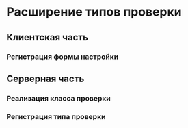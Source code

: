 # Расширение типов проверки

## Клиентская часть

### Регистрация формы настройки

## Серверная часть

### Реализация класса проверки

### Регистрация типа проверки
